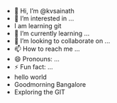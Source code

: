 - 👋 Hi, I’m @kvsainath
- 👀 I’m interested in ...
- I am learning git
- 🌱 I’m currently learning ...
- 💞️ I’m looking to collaborate on ...
- 📫 How to reach me ...
- 😄 Pronouns: ...
- ⚡ Fun fact: ...
- hello world
- Goodmorning Bangalore
- Exploring the GIT

<!---
kvsainath/kvsainath is a ✨ special ✨ repository because its `README.md` (this file) appears on your GitHub profile.
You can click the Preview link to take a look at your changes.
This is a test branch
Added a one more change
--->
